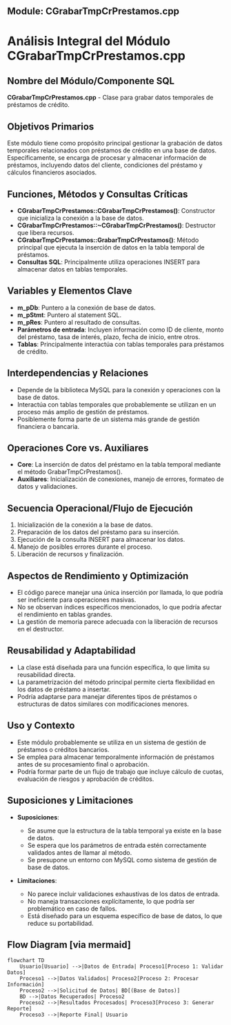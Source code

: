 ## Module: CGrabarTmpCrPrestamos.cpp
# Análisis Integral del Módulo CGrabarTmpCrPrestamos.cpp

## Nombre del Módulo/Componente SQL
**CGrabarTmpCrPrestamos.cpp** - Clase para grabar datos temporales de préstamos de crédito.

## Objetivos Primarios
Este módulo tiene como propósito principal gestionar la grabación de datos temporales relacionados con préstamos de crédito en una base de datos. Específicamente, se encarga de procesar y almacenar información de préstamos, incluyendo datos del cliente, condiciones del préstamo y cálculos financieros asociados.

## Funciones, Métodos y Consultas Críticas
- **CGrabarTmpCrPrestamos::CGrabarTmpCrPrestamos()**: Constructor que inicializa la conexión a la base de datos.
- **CGrabarTmpCrPrestamos::~CGrabarTmpCrPrestamos()**: Destructor que libera recursos.
- **CGrabarTmpCrPrestamos::GrabarTmpCrPrestamos()**: Método principal que ejecuta la inserción de datos en la tabla temporal de préstamos.
- **Consultas SQL**: Principalmente utiliza operaciones INSERT para almacenar datos en tablas temporales.

## Variables y Elementos Clave
- **m_pDb**: Puntero a la conexión de base de datos.
- **m_pStmt**: Puntero al statement SQL.
- **m_pRes**: Puntero al resultado de consultas.
- **Parámetros de entrada**: Incluyen información como ID de cliente, monto del préstamo, tasa de interés, plazo, fecha de inicio, entre otros.
- **Tablas**: Principalmente interactúa con tablas temporales para préstamos de crédito.

## Interdependencias y Relaciones
- Depende de la biblioteca MySQL para la conexión y operaciones con la base de datos.
- Interactúa con tablas temporales que probablemente se utilizan en un proceso más amplio de gestión de préstamos.
- Posiblemente forma parte de un sistema más grande de gestión financiera o bancaria.

## Operaciones Core vs. Auxiliares
- **Core**: La inserción de datos del préstamo en la tabla temporal mediante el método GrabarTmpCrPrestamos().
- **Auxiliares**: Inicialización de conexiones, manejo de errores, formateo de datos y validaciones.

## Secuencia Operacional/Flujo de Ejecución
1. Inicialización de la conexión a la base de datos.
2. Preparación de los datos del préstamo para su inserción.
3. Ejecución de la consulta INSERT para almacenar los datos.
4. Manejo de posibles errores durante el proceso.
5. Liberación de recursos y finalización.

## Aspectos de Rendimiento y Optimización
- El código parece manejar una única inserción por llamada, lo que podría ser ineficiente para operaciones masivas.
- No se observan índices específicos mencionados, lo que podría afectar el rendimiento en tablas grandes.
- La gestión de memoria parece adecuada con la liberación de recursos en el destructor.

## Reusabilidad y Adaptabilidad
- La clase está diseñada para una función específica, lo que limita su reusabilidad directa.
- La parametrización del método principal permite cierta flexibilidad en los datos de préstamo a insertar.
- Podría adaptarse para manejar diferentes tipos de préstamos o estructuras de datos similares con modificaciones menores.

## Uso y Contexto
- Este módulo probablemente se utiliza en un sistema de gestión de préstamos o créditos bancarios.
- Se emplea para almacenar temporalmente información de préstamos antes de su procesamiento final o aprobación.
- Podría formar parte de un flujo de trabajo que incluye cálculo de cuotas, evaluación de riesgos y aprobación de créditos.

## Suposiciones y Limitaciones
- **Suposiciones**:
  - Se asume que la estructura de la tabla temporal ya existe en la base de datos.
  - Se espera que los parámetros de entrada estén correctamente validados antes de llamar al método.
  - Se presupone un entorno con MySQL como sistema de gestión de base de datos.
  
- **Limitaciones**:
  - No parece incluir validaciones exhaustivas de los datos de entrada.
  - No maneja transacciones explícitamente, lo que podría ser problemático en caso de fallos.
  - Está diseñado para un esquema específico de base de datos, lo que reduce su portabilidad.
## Flow Diagram [via mermaid]
```mermaid
flowchart TD
    Usuario[Usuario] -->|Datos de Entrada| Proceso1[Proceso 1: Validar Datos]
    Proceso1 -->|Datos Validados| Proceso2[Proceso 2: Procesar Información]
    Proceso2 -->|Solicitud de Datos| BD[(Base de Datos)]
    BD -->|Datos Recuperados| Proceso2
    Proceso2 -->|Resultados Procesados| Proceso3[Proceso 3: Generar Reporte]
    Proceso3 -->|Reporte Final| Usuario
```
